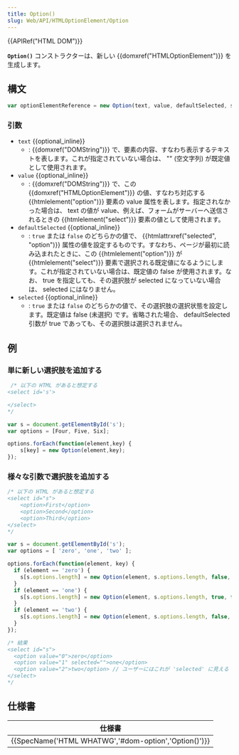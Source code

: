 ```yaml
---
title: Option()
slug: Web/API/HTMLOptionElement/Option
---
```

{{APIRef("HTML DOM")}}

**`Option()`** コンストラクターは、新しい {{domxref("HTMLOptionElement")}} を生成します。

## 構文

```js
var optionElementReference = new Option(text, value, defaultSelected, selected);
```

### 引数

- `text` {{optional_inline}}
  - : {{domxref("DOMString")}} で、要素の内容、すなわち表示するテキストを表します。これが指定されていない場合は、 "" (空文字列) が既定値として使用されます。
- `value` {{optional_inline}}
  - : {{domxref("DOMString")}} で、この {{domxref("HTMLOptionElement")}} の値、すなわち対応する {{htmlelement("option")}} 要素の value 属性を表します。指定されなかった場合は、 text の値が value、例えば、フォームがサーバーへ送信されるときの {{htmlelement("select")}} 要素の値として使用されます。
- `defaultSelected` {{optional_inline}}
  - : `true` または `false` のどちらかの値で、 {{htmlattrxref("selected", "option")}} 属性の値を設定するものです。すなわち、ページが最初に読み込まれたときに、この {{htmlelement("option")}} が {{htmlelement("select")}} 要素で選択される既定値になるようにします。これが指定されていない場合は、既定値の false が使用されます。なお、 true を指定しても、その選択肢が selected になっていない場合は、 selected にはなりません。
- `selected` {{optional_inline}}
  - : `true` または `false` のどちらかの値で、その選択肢の選択状態を設定します。既定値は false (未選択) です。省略された場合、 defaultSelected 引数が true であっても、その選択肢は選択されません。

## 例

### 単に新しい選択肢を追加する

```js
 /* 以下の HTML があると想定する
<select id='s'>

</select>
*/

var s = document.getElementById('s');
var options = [Four, Five, Six];

options.forEach(function(element,key) {
    s[key] = new Option(element,key);
});
```

### 様々な引数で選択肢を追加する

```js
/* 以下の HTML があると想定する
<select id="s">
    <option>First</option>
    <option>Second</option>
    <option>Third</option>
</select>
*/

var s = document.getElementById('s');
var options = [ 'zero', 'one', 'two' ];

options.forEach(function(element, key) {
  if (element == 'zero') {
    s[s.options.length] = new Option(element, s.options.length, false, false);
  }
  if (element == 'one') {
    s[s.options.length] = new Option(element, s.options.length, true, false); // "selected" 属性を追加する
  }
  if (element == 'two') {
    s[s.options.length] = new Option(element, s.options.length, false, true); // "view" の中で選択されるだけ
  }
});

/* 結果
<select id="s">
  <option value="0">zero</option>
  <option value="1" selected="">one</option>
  <option value="2">two</option> // ユーザーにはこれが 'selected' に見える
</select>
*/
```

## 仕様書

| 仕様書                                                               |
| -------------------------------------------------------------------- |
| {{SpecName('HTML WHATWG','#dom-option','Option()')}} |
